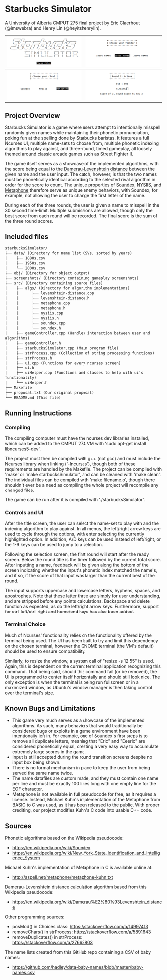 # Starbucks Simulator
A University of Alberta CMPUT 275 final project by Eric Claerhout (@imswebra) and Henry Lin (@heyitshenrylin).

| ![Title screen](screenshots/title.png) | ![Choose your fighter!](screenshots/fighter.png) |
| --- | --- |
| ![Choose your rival!](screenshots/rival.png) | ![Gameplay](screenshots/gameplay.png) |

## Project Overview
Starbucks Simulator is a game where users attempt to intentionally misspell randomly given names while maintaining their phonetic pronunciation, poking fun at the spelling done by Starbucks baristas. It features a full Ncurses UI, multiple name-sets to choose from, multiple phonetic indexing algorithms to play against, and three-round, timed gameplay, all loosely themed around classic arcade games such as Street Fighter II.

The game itself serves as a showcase of the implemented algorithms, with the score being equal to the  [Damerau-Levenshtein distance](https://en.wikipedia.org/wiki/Damerau%E2%80%93Levenshtein_distance) between the given name and the user input. The catch, however, is that the two names must be phonetically identical according to the selected rival algorithm in order for the score to count. The unique properties of [Soundex](https://en.wikipedia.org/wiki/Soundex), [NYSIIS](https://en.wikipedia.org/wiki/New_York_State_Identification_and_Intelligence_System), and [Metaphone](https://en.wikipedia.org/wiki/Metaphone) therefore serve as unique enemy behaviors, with Soundex, for example, not allowing the user to change the first letter of the name.

During each of the three rounds, the user is given a name to misspell in the 30 second time-limit. Multiple submissions are allowed, though only the best score from each round will be recorded. The final score is the sum of the three round scores.

## Included files
```
starbucksSimulator/
├── data/ (Directory for name list CSVs, sorted by years)
|	 ├── 1880s.csv
|	 ├── 1950s.csv
|	 └── 2000s.csv
├── obj/ (Directory for object output)
├── screenshots/ (Directory containing gameplay screenshots)
├── src/ (Directory containing source files)
|	 ├── algs/ (Directory for algorithm implementations)
|	 | 		├── levenshtein-distance.cpp
|	 | 		├── levenshtein-distance.h
|	 | 		├── metaphone.cpp
|	 | 		├── metaphone.h
|	 | 		├── nysiis.cpp
|	 | 		├── nysiis.h
|	 | 		├── soundex.cpp
|	 | 		└── soundex.h
|	 ├── gameController.cpp (Handles interaction between user and algorithms)
|	 ├── gameController.h
|	 ├── starbucksSimulator.cpp (Main program file)
|	 ├── strProcess.cpp (Collection of string processing functions)
|	 ├── strProcess.h
|	 ├── ui.cpp (Functions for every ncurses screen)
|	 ├── ui.h
|	 ├── uiHelper.cpp (Functions and classes to help with ui's functionality)
|	 └── uiHelper.h
├── Makefile
├── proposal.txt (Our original proposal)
└── README.md (This file)
```

## Running Instructions

### Compiling
The compiling computer must have the ncurses dev libraries installed, which can be added to the CMPUT 274 VM with 'sudo apt-get install libncurses5-dev'.

The project must then be compiled with g++ (not gcc) and must include the Ncurses library when linking ('-lncurses'), though both of these requirements are handled by the Makefile. The project can be compiled with 'make' or 'make starbucksSimulator', and can be cleaned with 'make clean'. The individual files can be compiled with 'make filename.o', though there shouldn't ever be a need as compiling the whole project will recompile any changed files.

The game can be run after it is compiled with './starbucksSimulator'.

### Controls and UI
After the title screen, the user can select the name-set to play with and the indexing algorithm to play against. In all menus, the left/right arrow keys are used to cycle through the options, with enter selecting the currently highlighted option. In addition, A/D keys can be used instead of left/right, or the 1-9 keys can be used to jump to a selection.

Following the selection screen, the first round will start after the ready screen. Below the round title is the timer followed by the current total score. After inputting a name, feedback will be given along the bottom of the screen indicating whether the input's phonetic index matched the name's, and if so, if the score of that input was larger than the current best of the round.

The input supports uppercase and lowercase letters, hyphens, spaces, and apostrophes. Note that these latter three are simply for user understanding, and are stripped before any points calculations. Backspace and delete function as expected, as do the left/right arrow keys. Furthermore, support for ctrl-left/ctrl-right and home/end keys has also been added.

### Terminal Choice
Much of Ncurses' functionality relies on the functionality offered by the terminal being used. The UI has been built to try and limit this dependency on the chosen terminal, however the GNOME terminal (the VM's default) should be used to ensure compatibility.

Similarly, to resize the window, a system call of "resize -s 12 55" is used. Again, this is dependent on the current terminal application recognizing this command. That being said, should this command fail (or be removed), the UI is programmed to center itself horizontally and should still look nice. The only exception is when the terminal is being run fullscreen or in a maximized window, as Ubuntu's window manager is then taking control over the terminal's size.

## Known Bugs and Limitations
- This game very much serves as a showcase of the implemented algorithms. As such, many behaviors that would traditionally be considered bugs or exploits in a game environment have been intentionally left in. For example, one of Soundex's first steps is to remove all duplicate letters, meaning that "Eric" and "Eeeric" are considered phonetically equal, creating a very easy way to accumulate extremely large scores in the game.
- Input is still accepted during the round transition screens despite no input box being shown.
- There is no formal mechanism in place to keep the user from being served the same name twice.
- The name datafiles are custom made, and they must contain one name per line and must be exactly 100 lines long with one empty line for the EOF character.
- Metaphone is not available in full pseudocode for free, as it requires a license. Instead, Michael Kuhn's implementation of the Metaphone from BASIC to C was used, as it has been released to the public. With proper crediting, our project modifies Kuhn's C code into usable C++ code.

## Sources
Phonetic algorithms based on the Wikipedia pseudocode:
- https://en.wikipedia.org/wiki/Soundex
- https://en.wikipedia.org/wiki/New_York_State_Identification_and_Intelligence_System

Michael Kuhn's implementation of Metaphone in C is available online at:
- http://aspell.net/metaphone/metaphone-kuhn.txt

Damerau-Levenshtein distance calculation algorithm based from this Wikipedia pseudocode:
- https://en.wikipedia.org/wiki/Damerau%E2%80%93Levenshtein_distance

Other programming sources:
- posMod() in Choices class: https://stackoverflow.com/a/14997413
- removeChars() in strProcess: https://stackoverflow.com/a/5891643
- removeDuplicates() in strProcess: https://stackoverflow.com/a/27663803

The name lists created from this GitHub repo containing a CSV of baby names:
- https://github.com/hadley/data-baby-names/blob/master/baby-names.csv
